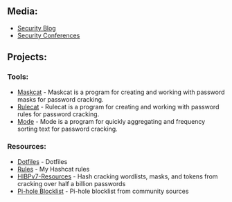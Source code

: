 ## Media:
- [Security Blog](https://JakeWnuk.com)
- [Security Conferences](https://github.com/JakeWnuk/Security-Conferences)

## Projects:
### Tools:
- [Maskcat](https://github.com/JakeWnuk/maskcat) - Maskcat is a program for creating and working with password masks for password cracking.
- [Rulecat](https://github.com/JakeWnuk/rulecat) - Rulecat is a program for creating and working with password rules for password cracking. 
- [Mode](https://github.com/JakeWnuk/mode) - Mode is a program for quickly aggregating and frequency sorting text for password cracking. 

### Resources:
- [Dotfiles](https://github.com/JakeWnuk/Dotfiles) - Dotfiles
- [Rules](https://github.com/JakeWnuk/rules) - My Hashcat rules
- [HIBPv7-Resources](https://github.com/JakeWnuk/HIBPv7-Resources) - Hash cracking wordlists, masks, and tokens from cracking over half a billion passwords
- [Pi-hole Blocklist](https://github.com/JakeWnuk/Pi-holeBlockList) - Pi-hole blocklist from community sources
